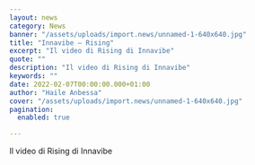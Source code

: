 ```yaml
---
layout: news
category: News
banner: "/assets/uploads/import.news/unnamed-1-640x640.jpg"
title: "Innavibe – Rising"
excerpt: "Il video di Rising di Innavibe"
quote: ""
description: "Il video di Rising di Innavibe"
keywords: ""
date: 2022-02-07T00:00:00.000+01:00
author: "Haile Anbessa"
cover: "/assets/uploads/import.news/unnamed-1-640x640.jpg"
pagination:
  enabled: true

---
```


Il video di Rising di Innavibe